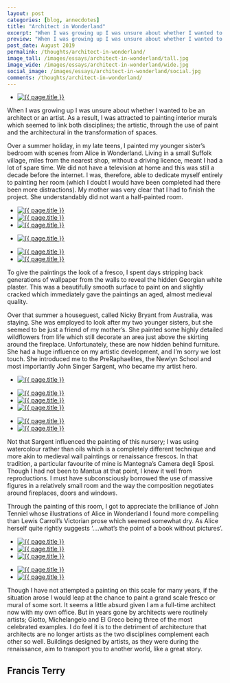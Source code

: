 ```yaml
---
layout: post
categories: [blog, annecdotes]
title: "Architect in Wonderland"
excerpt: "When I was growing up I was unsure about whether I wanted to be an architect or an artist. Over a summer holiday, in my late teens, I painted my younger sister’s bedroom with scenes from Alice in Wonderland."
preview: "When I was growing up I was unsure about whether I wanted to be an architect or an artist. Over a summer holiday, in my late teens, I painted my younger sister’s bedroom with scenes from Alice in Wonderland."
post_date: August 2019
permalink: /thoughts/architect-in-wonderland/
image_tall: /images/essays/architect-in-wonderland/tall.jpg
image_wide: /images/essays/architect-in-wonderland/wide.jpg
social_image: /images/essays/architect-in-wonderland/social.jpg
comments: /thoughts/architect-in-wonderland/
---
```


<ul class="list">
	<li class="full">
		<a class="fancybox" rel="group" href="/images/essays/architect-in-wonderland/01.jpg">
			<img src="/images/essays/architect-in-wonderland/thumbs/01.jpg" alt="{{ page.title }}" />
		</a>
	</li>
</ul>

When I was growing up I was unsure about whether I wanted to be an architect or an artist. As a result, I was attracted to painting interior murals which seemed to link both disciplines; the artistic, through the use of paint and the architectural in the transformation of spaces.

Over a summer holiday, in my late teens, I painted my younger sister’s bedroom with scenes from Alice in Wonderland. Living in a small Suffolk village, miles from the nearest shop, without a driving licence, meant I had a lot of spare time.  We did not have a television at home and this was still a decade before the internet.  I was, therefore, able to dedicate myself entirely to painting her room (which I doubt I would have been completed had there been more distractions). My mother was very clear that I had to finish the project.  She understandably did not want a half-painted room.

<ul class="list">
	<li class="third">
		<a class="fancybox" rel="group" href="/images/essays/architect-in-wonderland/02.jpg">
			<img src="/images/essays/architect-in-wonderland/thumbs/02.jpg" alt="{{ page.title }}" />
		</a>
	</li>
	<li class="third">
		<a class="fancybox" rel="group" href="/images/essays/architect-in-wonderland/03.jpg">
			<img src="/images/essays/architect-in-wonderland/thumbs/03.jpg" alt="{{ page.title }}" />
		</a>
	</li>
	<li class="third">
		<a class="fancybox" rel="group" href="/images/essays/architect-in-wonderland/04.jpg">
			<img src="/images/essays/architect-in-wonderland/thumbs/04.jpg" alt="{{ page.title }}" />
		</a>
	</li>
</ul>
<ul class="list">
	<li class="full">
		<a class="fancybox" rel="group" href="/images/essays/architect-in-wonderland/05.jpg">
			<img src="/images/essays/architect-in-wonderland/thumbs/05.jpg" alt="{{ page.title }}" />
		</a>
	</li>
</ul>
<ul class="list">
	<li class="half">
		<a class="fancybox" rel="group" href="/images/essays/architect-in-wonderland/06.jpg">
			<img src="/images/essays/architect-in-wonderland/thumbs/06.jpg" alt="{{ page.title }}" />
		</a>
	</li>
	<li class="half">
		<a class="fancybox" rel="group" href="/images/essays/architect-in-wonderland/07.jpg">
			<img src="/images/essays/architect-in-wonderland/thumbs/07.jpg" alt="{{ page.title }}" />
		</a>
	</li>
</ul>

To give the paintings the look of a fresco, I spent days stripping back generations of wallpaper from the walls to reveal the hidden Georgian white plaster. This was a beautifully smooth surface to paint on and slightly cracked which immediately gave the paintings an aged, almost medieval quality.

Over that summer a houseguest, called Nicky Bryant from Australia, was staying. She was employed to look after my two younger sisters, but she seemed to be just a friend of my mother’s. She painted some highly detailed wildflowers from life which still decorate an area just above the skirting around the fireplace. Unfortunately, these are now hidden behind furniture. She had a huge influence on my artistic development, and I'm sorry we lost touch.  She introduced me to the PreRaphaelites, the Newlyn School and most importantly John Singer Sargent, who became my artist hero.

<ul class="list">
	<li class="full">
		<a class="fancybox" rel="group" href="/images/essays/architect-in-wonderland/08.jpg">
			<img src="/images/essays/architect-in-wonderland/thumbs/08.jpg" alt="{{ page.title }}" />
		</a>
	</li>
</ul>
<ul class="list">
	<li class="third">
		<a class="fancybox" rel="group" href="/images/essays/architect-in-wonderland/11.jpg">
			<img src="/images/essays/architect-in-wonderland/thumbs/11.jpg" alt="{{ page.title }}" />
		</a>
	</li>
	<li class="third">
		<a class="fancybox" rel="group" href="/images/essays/architect-in-wonderland/12.jpg">
			<img src="/images/essays/architect-in-wonderland/thumbs/12.jpg" alt="{{ page.title }}" />
		</a>
	</li>
	<li class="third">
		<a class="fancybox" rel="group" href="/images/essays/architect-in-wonderland/13.jpg">
			<img src="/images/essays/architect-in-wonderland/thumbs/13.jpg" alt="{{ page.title }}" />
		</a>
	</li>
</ul>
<ul class="list">
	<li class="half">
		<a class="fancybox" rel="group" href="/images/essays/architect-in-wonderland/09.jpg">
			<img src="/images/essays/architect-in-wonderland/thumbs/09.jpg" alt="{{ page.title }}" />
		</a>
	</li>
	<li class="half">
		<a class="fancybox" rel="group" href="/images/essays/architect-in-wonderland/10.jpg">
			<img src="/images/essays/architect-in-wonderland/thumbs/10.jpg" alt="{{ page.title }}" />
		</a>
	</li>
</ul>

Not that Sargent influenced the painting of this nursery; I was using watercolour rather than oils which is a completely different technique and more akin to medieval wall paintings or renaissance frescos. In that tradition, a particular favourite of mine is Mantegna’s Camera degli Sposi. Though I had not been to Mantua at that point, I knew it well from reproductions. I must have subconsciously borrowed the use of massive figures in a relatively small room and the way the composition negotiates around fireplaces, doors and windows.

Through the painting of this room, I got to appreciate the brilliance of John Tenniel whose illustrations of Alice in Wonderland I found more compelling than Lewis Carroll’s Victorian prose which seemed somewhat dry. As Alice herself quite rightly suggests ‘....what’s the point of a book without pictures’.

<ul class="list">
	<li class="third">
		<a class="fancybox" rel="group" href="/images/essays/architect-in-wonderland/14.jpg">
			<img src="/images/essays/architect-in-wonderland/thumbs/14.jpg" alt="{{ page.title }}" />
		</a>
	</li>
	<li class="third">
		<a class="fancybox" rel="group" href="/images/essays/architect-in-wonderland/15.jpg">
			<img src="/images/essays/architect-in-wonderland/thumbs/15.jpg" alt="{{ page.title }}" />
		</a>
	</li>
	<li class="third">
		<a class="fancybox" rel="group" href="/images/essays/architect-in-wonderland/16.jpg">
			<img src="/images/essays/architect-in-wonderland/thumbs/16.jpg" alt="{{ page.title }}" />
		</a>
	</li>
</ul>
<ul class="list">
	<li class="half">
		<a class="fancybox" rel="group" href="/images/essays/architect-in-wonderland/17.jpg">
			<img src="/images/essays/architect-in-wonderland/thumbs/17.jpg" alt="{{ page.title }}" />
		</a>
	</li>
	<li class="half">
		<a class="fancybox" rel="group" href="/images/essays/architect-in-wonderland/18.jpg">
			<img src="/images/essays/architect-in-wonderland/thumbs/18.jpg" alt="{{ page.title }}" />
		</a>
	</li>
</ul>

Though I have not attempted a painting on this scale for many years, if the situation arose I would leap at the chance to paint a grand scale fresco or mural of some sort. It seems a little absurd given I am a full-time architect now with my own office. But in years gone by architects were routinely artists; Giotto, Michelangelo and El Greco being three of the most celebrated examples. I do feel it is to the detriment of architecture that architects are no longer artists as the two disciplines complement each other so well. Buildings designed by artists, as they were during the renaissance, aim to transport you to another world, like a great story.

## Francis Terry